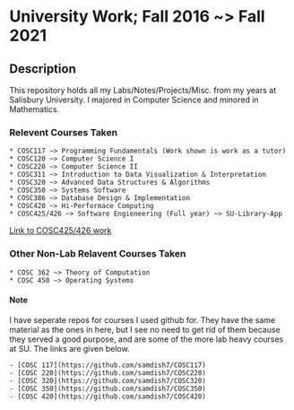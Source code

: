# University Work; Fall 2016 ~> Fall 2021

## Description

This repository holds all my Labs/Notes/Projects/Misc. from my years at Salisbury University.  I majored in Computer Science and minored in Mathematics. 

### Relevent Courses Taken

	* COSC117 ~> Programming Fundamentals (Work shown is work as a tutor)
	* COSC120 ~> Computer Science I
	* COSC220 ~> Computer Science II
	* COSC311 ~> Introduction to Data Visualization & Interpretation
	* COSC320 ~> Advanced Data Structures & Algorithms
	* COSC350 ~> Systems Software
	* COSC386 ~> Database Design & Implementation
	* COSC420 ~> Hi-Performace Computing
	* COSC425/426 ~> Software Engieneering (Full year) ~> SU-Library-App

[Link to COSC425/426 work](https://github.com/samdish7/SU_Library_App)

### Other Non-Lab Relavent Courses Taken

	* COSC 362 ~> Theory of Computation
	* COSC 450 ~> Operating Systems

#### Note

I have seperate repos for courses I used github for. They have the same material as the ones in here, but I see no need to get rid of them because they served a good purpose, and are some of the more lab heavy courses at SU. The links are given below.

	- [COSC 117](https://github.com/samdish7/COSC117)
	- [COSC 220](https://github.com/samdish7/COSC220)
	- [COSC 320](https://github.com/samdish7/COSC320)
	- [COSC 350](https://github.com/samdish7/COSC350)
	- [COSC 420](https://github.com/samdish7/COSC420)
